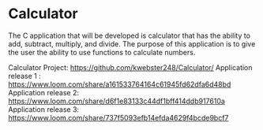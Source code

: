 # Calculator

The C application that will be developed is calculator that has the ability to add, subtract, multiply, and divide. The purpose of this application is to give the user the ability to use functions to calculate numbers.

 Calculator Project: https://github.com/kwebster248/Calculator/
 Application release 1 : https://www.loom.com/share/a161533764164c61945fd62dfa6d48bd
Application release 2: https://www.loom.com/share/d6f1e83133c44df1bff414ddb917610a
Application release 3: https://www.loom.com/share/737f5093efb14efda4629f4bcde9bcf7
